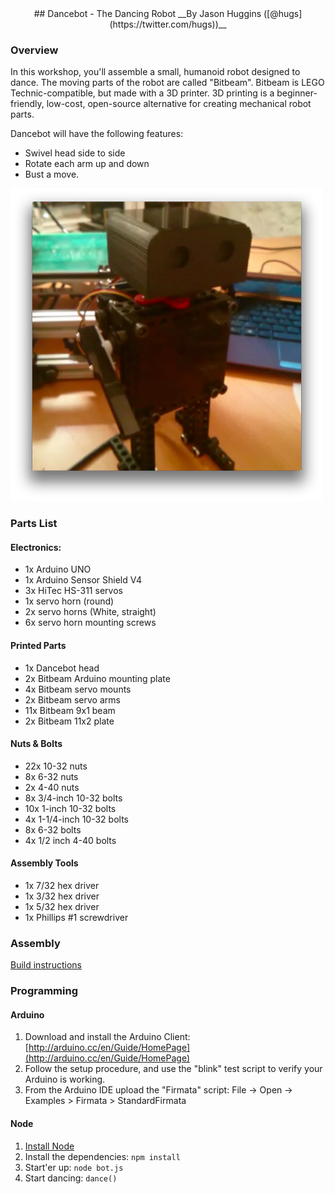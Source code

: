 <center>
## Dancebot - The Dancing Robot
__By Jason Huggins ([@hugs](https://twitter.com/hugs))__
</center>

### Overview

In this workshop, you'll assemble a small, humanoid robot designed to dance. The moving parts of the robot are called "Bitbeam". Bitbeam is LEGO Technic-compatible, but made with a 3D printer. 3D printing is a beginner-friendly, low-cost, open-source alternative for creating mechanical robot parts.

Dancebot will have the following features:

- Swivel head side to side
- Rotate each arm up and down
- Bust a move.

<img src="img/dancing-nodebot.png" width="500px"/>

### Parts List

#### Electronics:

- 1x Arduino UNO
- 1x Arduino Sensor Shield V4
- 3x HiTec HS-311 servos
- 1x servo horn (round)
- 2x servo horns (White, straight)
- 6x servo horn mounting screws

#### Printed Parts
- 1x  Dancebot head
- 2x  Bitbeam Arduino mounting plate
- 4x  Bitbeam servo mounts
- 2x  Bitbeam servo arms
- 11x Bitbeam 9x1 beam
- 2x  Bitbeam 11x2 plate

#### Nuts & Bolts

- 22x 10-32 nuts
- 8x 6-32 nuts
- 2x 4-40 nuts
- 8x 3/4-inch 10-32 bolts
- 10x 1-inch 10-32 bolts
- 4x 1-1/4-inch 10-32 bolts
- 8x 6-32 bolts
- 4x 1/2 inch 4-40 bolts

#### Assembly Tools

- 1x 7/32 hex driver</li>
- 1x 3/32 hex driver</li>
- 1x 5/32 hex driver</li>        
- 1x Phillips #1 screwdriver</li>

### Assembly

[Build instructions](http://www.flickr.com/photos/68386867@N05/sets/72157642481371803/)

### Programming

#### Arduino

1. Download and install the Arduino Client: [http://arduino.cc/en/Guide/HomePage](http://arduino.cc/en/Guide/HomePage)
2. Follow the setup procedure, and use the "blink" test script to verify your Arduino is working.
3. From the Arduino IDE upload the "Firmata" script: File -> Open -> Examples > Firmata > StandardFirmata

#### Node

1. [Install Node](http://nodejs.org/download/)
2. Install the dependencies: `npm install`
3. Start'er up: `node bot.js`
4. Start dancing: `dance()`
